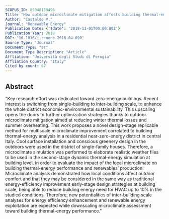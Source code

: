 ```yaml
---
SCOPUS_ID: 85048159496
Title: "How outdoor microclimate mitigation affects building thermal-energy performance: A new design-stage method for energy saving in residential near-zero energy settlements in Italy"
Author: "Castaldo V."
Journal: "Renewable Energy"
Publication Date: {'$date': '2018-11-01T00:00:00Z'}
Publication Year: 2018
DOI: "10.1016/j.renene.2018.04.090"
Source Type: "Journal"
Document Type: "ar"
Document Type Description: "Article"
Affliation: "Università degli Studi di Perugia"
Affliation Country: "Italy"
Cited by count: 67
---
```


## Abstract
"Key research effort was dedicated toward zero-energy buildings. Recent interest is switching from single-building to inter-building scale, to enhance the whole district economic-environmental sustainability. This upscaling opens the doors to further optimization strategies thanks to outdoor microclimate mitigation aimed at reducing winter thermal losses and summer overheating. This work proposes a novel design-stage replicable method for multiscale microclimate improvement correlated to building thermal-energy analysis in a residential near-zero-energy district in central Italy. Cool surface installation and conscious greenery design in the outdoors were used in the district of single-family houses. Therefore, a microclimate simulation was performed to elaborate realistic weather files to be used in the second-stage dynamic thermal-energy simulation at building level, in order to evaluate the impact of the local microclimate on building thermal-energy performance and renewables’ production. Microclimate analysis demonstrated how local conditions affect outdoor comfort and that they may be considered in the same way as traditional energy-efficiency improvement early-stage design strategies at building scale, being able to reduce building energy need for HVAC up to 10% in the studied conditions. Therefore, new potentialities of inter-building scale analyses for energy efficiency enhancement and renewable energy exploitation are expected while downscaling microclimate assessment toward building thermal-energy performance."
